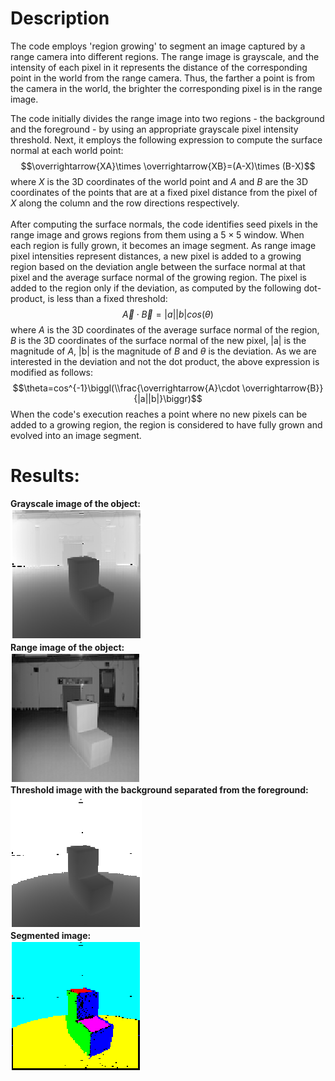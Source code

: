 # Description
The code employs 'region growing' to segment an image captured by a range camera into different regions. The range image is grayscale, and the intensity of each pixel in it represents the distance of the corresponding point in the world from the range camera. Thus, the farther a point is from the camera in the world, the brighter the corresponding pixel is in the range image. <br />

The code initially divides the range image into two regions - the background and the foreground - by using an appropriate grayscale pixel intensity threshold. Next, it employs the following expression to compute the surface normal at each world point:
$$\overrightarrow{XA}\times \overrightarrow{XB}=(A-X)\times (B-X)$$
where $X$ is the 3D coordinates of the world point and $A$ and $B$ are the 3D coordinates of the points that are at a fixed pixel distance from the pixel of $X$ along the column and the row directions respectively. <br /><br />
After computing the surface normals, the code identifies seed pixels in the range image and grows regions from them using a $5\times 5$ window. When each region is fully grown, it becomes an image segment. As range image pixel intensities represent distances, a new pixel is added to a growing region based on the deviation angle between the surface normal at that pixel and the average surface normal of the growing region. The pixel is added to the region only if the deviation, as computed by the following dot-product, is less than a fixed threshold:
$$\overrightarrow{A}\cdot \overrightarrow{B}=|a||b|cos(\theta)$$
where $A$ is the 3D coordinates of the average surface normal of the region, $B$ is the 3D coordinates of the surface normal of the new pixel, |a| is the magnitude of $A$, |b| is the magnitude of $B$ and $\theta$ is the deviation. As we are interested in the deviation and not the dot product, the above expression is modified as follows:
$$\theta=cos^{-1}\biggl(\\frac{\overrightarrow{A}\cdot \overrightarrow{B}}{|a||b|}\biggr)$$
When the code's execution reaches a point where no new pixels can be added to a growing region, the region is considered to have fully grown and evolved into an image segment.

# Results:
**Grayscale image of the object:** <br />
![](https://github.com/rprasan/Computer-Vision/blob/main/0.%20Traditional%20Computer%20Vision/5.%20Range%20Image%20Segmentation/Results/CV1.PNG) <br />
**Range image of the object:** <br />
![](https://github.com/rprasan/Computer-Vision/blob/main/0.%20Traditional%20Computer%20Vision/5.%20Range%20Image%20Segmentation/Results/CV2.PNG) <br />
**Threshold image with the background separated from the foreground:** <br />
![](https://github.com/rprasan/Computer-Vision/blob/main/0.%20Traditional%20Computer%20Vision/5.%20Range%20Image%20Segmentation/Results/CV3.PNG) <br />
**Segmented image:** <br />
![](https://github.com/rprasan/Computer-Vision/blob/main/0.%20Traditional%20Computer%20Vision/5.%20Range%20Image%20Segmentation/Results/CV5.PNG) <br />
